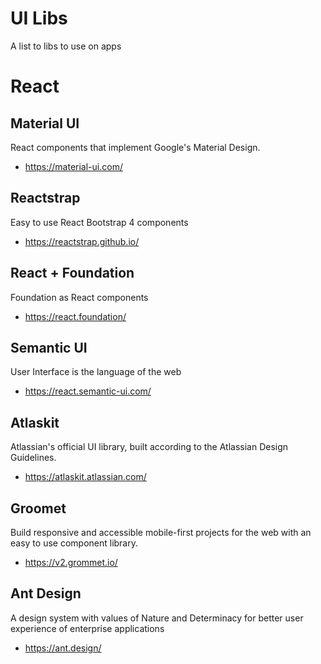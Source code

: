 # UI Libs

A list to libs to use on apps

# React

## Material UI

React components that implement Google's Material Design.

- https://material-ui.com/

## Reactstrap

Easy to use React Bootstrap 4 components

- https://reactstrap.github.io/

## React + Foundation

Foundation as React components

- https://react.foundation/

## Semantic UI

User Interface is the language of the web

- https://react.semantic-ui.com/

## Atlaskit

Atlassian's official UI library, built according to the Atlassian Design Guidelines.

- https://atlaskit.atlassian.com/

## Groomet

Build responsive and accessible mobile-first projects for the web with an easy to use component library.

- https://v2.grommet.io/

## Ant Design

A design system with values of Nature and Determinacy for better user experience of enterprise applications

- https://ant.design/
